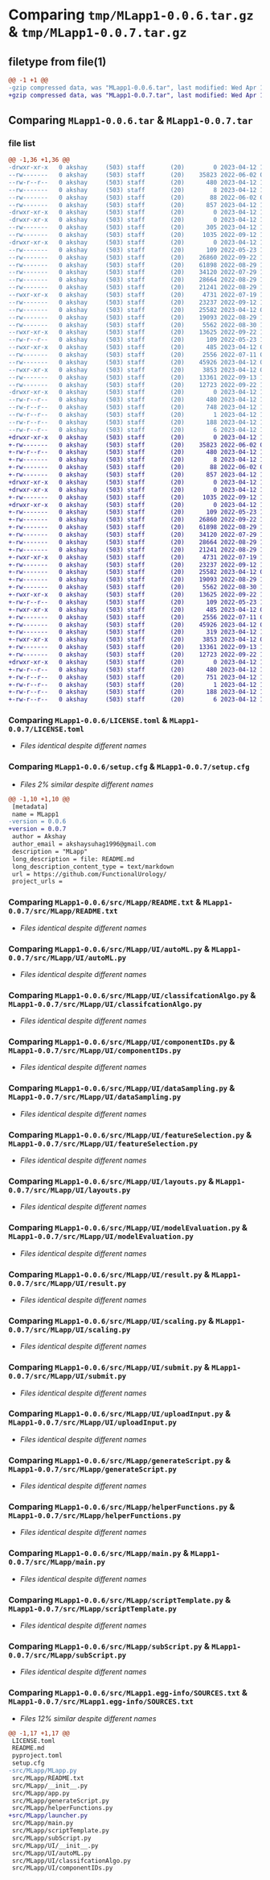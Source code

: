 # Comparing `tmp/MLapp1-0.0.6.tar.gz` & `tmp/MLapp1-0.0.7.tar.gz`

## filetype from file(1)

```diff
@@ -1 +1 @@
-gzip compressed data, was "MLapp1-0.0.6.tar", last modified: Wed Apr 12 16:00:07 2023, max compression
+gzip compressed data, was "MLapp1-0.0.7.tar", last modified: Wed Apr 12 16:13:18 2023, max compression
```

## Comparing `MLapp1-0.0.6.tar` & `MLapp1-0.0.7.tar`

### file list

```diff
@@ -1,36 +1,36 @@
-drwxr-xr-x   0 akshay     (503) staff       (20)        0 2023-04-12 16:00:07.878664 MLapp1-0.0.6/
--rw-------   0 akshay     (503) staff       (20)    35823 2022-06-02 07:43:07.000000 MLapp1-0.0.6/LICENSE.toml
--rw-r--r--   0 akshay     (503) staff       (20)      480 2023-04-12 16:00:07.878825 MLapp1-0.0.6/PKG-INFO
--rw-------   0 akshay     (503) staff       (20)        8 2023-04-12 10:13:27.000000 MLapp1-0.0.6/README.md
--rw-------   0 akshay     (503) staff       (20)       88 2022-06-02 07:45:52.000000 MLapp1-0.0.6/pyproject.toml
--rw-------   0 akshay     (503) staff       (20)      857 2023-04-12 16:00:07.879474 MLapp1-0.0.6/setup.cfg
-drwxr-xr-x   0 akshay     (503) staff       (20)        0 2023-04-12 16:00:07.857680 MLapp1-0.0.6/src/
-drwxr-xr-x   0 akshay     (503) staff       (20)        0 2023-04-12 16:00:07.866616 MLapp1-0.0.6/src/MLapp/
--rw-------   0 akshay     (503) staff       (20)      305 2023-04-12 10:51:26.000000 MLapp1-0.0.6/src/MLapp/MLapp.py
--rw-------   0 akshay     (503) staff       (20)     1035 2022-09-12 15:07:15.000000 MLapp1-0.0.6/src/MLapp/README.txt
-drwxr-xr-x   0 akshay     (503) staff       (20)        0 2023-04-12 16:00:07.876081 MLapp1-0.0.6/src/MLapp/UI/
--rw-------   0 akshay     (503) staff       (20)      109 2022-05-23 13:37:19.000000 MLapp1-0.0.6/src/MLapp/UI/__init__.py
--rw-------   0 akshay     (503) staff       (20)    26860 2022-09-22 15:11:18.000000 MLapp1-0.0.6/src/MLapp/UI/autoML.py
--rw-------   0 akshay     (503) staff       (20)    61898 2022-08-29 10:14:56.000000 MLapp1-0.0.6/src/MLapp/UI/classifcationAlgo.py
--rw-------   0 akshay     (503) staff       (20)    34120 2022-07-29 11:43:58.000000 MLapp1-0.0.6/src/MLapp/UI/componentIDs.py
--rw-------   0 akshay     (503) staff       (20)    28664 2022-08-29 10:15:24.000000 MLapp1-0.0.6/src/MLapp/UI/dataSampling.py
--rw-------   0 akshay     (503) staff       (20)    21241 2022-08-29 10:16:09.000000 MLapp1-0.0.6/src/MLapp/UI/featureSelection.py
--rwxr-xr-x   0 akshay     (503) staff       (20)     4731 2022-07-19 11:00:49.000000 MLapp1-0.0.6/src/MLapp/UI/layouts.py
--rw-------   0 akshay     (503) staff       (20)    23237 2022-09-12 14:20:10.000000 MLapp1-0.0.6/src/MLapp/UI/modelEvaluation.py
--rw-------   0 akshay     (503) staff       (20)    25582 2023-04-12 08:17:24.000000 MLapp1-0.0.6/src/MLapp/UI/result.py
--rw-------   0 akshay     (503) staff       (20)    19093 2022-08-29 10:16:51.000000 MLapp1-0.0.6/src/MLapp/UI/scaling.py
--rw-------   0 akshay     (503) staff       (20)     5562 2022-08-30 12:21:10.000000 MLapp1-0.0.6/src/MLapp/UI/submit.py
--rwxr-xr-x   0 akshay     (503) staff       (20)    13625 2022-09-22 15:55:06.000000 MLapp1-0.0.6/src/MLapp/UI/uploadInput.py
--rw-r--r--   0 akshay     (503) staff       (20)      109 2022-05-23 13:37:19.000000 MLapp1-0.0.6/src/MLapp/__init__.py
--rwxr-xr-x   0 akshay     (503) staff       (20)      485 2023-04-12 08:49:57.000000 MLapp1-0.0.6/src/MLapp/app.py
--rw-------   0 akshay     (503) staff       (20)     2556 2022-07-11 09:48:49.000000 MLapp1-0.0.6/src/MLapp/generateScript.py
--rw-------   0 akshay     (503) staff       (20)    45926 2023-04-12 07:46:30.000000 MLapp1-0.0.6/src/MLapp/helperFunctions.py
--rwxr-xr-x   0 akshay     (503) staff       (20)     3853 2023-04-12 08:51:43.000000 MLapp1-0.0.6/src/MLapp/main.py
--rw-------   0 akshay     (503) staff       (20)    13361 2022-09-13 11:45:53.000000 MLapp1-0.0.6/src/MLapp/scriptTemplate.py
--rw-------   0 akshay     (503) staff       (20)    12723 2022-09-22 10:44:47.000000 MLapp1-0.0.6/src/MLapp/subScript.py
-drwxr-xr-x   0 akshay     (503) staff       (20)        0 2023-04-12 16:00:07.878341 MLapp1-0.0.6/src/MLapp1.egg-info/
--rw-r--r--   0 akshay     (503) staff       (20)      480 2023-04-12 16:00:07.000000 MLapp1-0.0.6/src/MLapp1.egg-info/PKG-INFO
--rw-r--r--   0 akshay     (503) staff       (20)      748 2023-04-12 16:00:07.000000 MLapp1-0.0.6/src/MLapp1.egg-info/SOURCES.txt
--rw-r--r--   0 akshay     (503) staff       (20)        1 2023-04-12 16:00:07.000000 MLapp1-0.0.6/src/MLapp1.egg-info/dependency_links.txt
--rw-r--r--   0 akshay     (503) staff       (20)      188 2023-04-12 16:00:07.000000 MLapp1-0.0.6/src/MLapp1.egg-info/requires.txt
--rw-r--r--   0 akshay     (503) staff       (20)        6 2023-04-12 16:00:07.000000 MLapp1-0.0.6/src/MLapp1.egg-info/top_level.txt
+drwxr-xr-x   0 akshay     (503) staff       (20)        0 2023-04-12 16:13:18.253991 MLapp1-0.0.7/
+-rw-------   0 akshay     (503) staff       (20)    35823 2022-06-02 07:43:07.000000 MLapp1-0.0.7/LICENSE.toml
+-rw-r--r--   0 akshay     (503) staff       (20)      480 2023-04-12 16:13:18.254119 MLapp1-0.0.7/PKG-INFO
+-rw-------   0 akshay     (503) staff       (20)        8 2023-04-12 10:13:27.000000 MLapp1-0.0.7/README.md
+-rw-------   0 akshay     (503) staff       (20)       88 2022-06-02 07:45:52.000000 MLapp1-0.0.7/pyproject.toml
+-rw-------   0 akshay     (503) staff       (20)      857 2023-04-12 16:13:18.254641 MLapp1-0.0.7/setup.cfg
+drwxr-xr-x   0 akshay     (503) staff       (20)        0 2023-04-12 16:13:18.243433 MLapp1-0.0.7/src/
+drwxr-xr-x   0 akshay     (503) staff       (20)        0 2023-04-12 16:13:18.248601 MLapp1-0.0.7/src/MLapp/
+-rw-------   0 akshay     (503) staff       (20)     1035 2022-09-12 15:07:15.000000 MLapp1-0.0.7/src/MLapp/README.txt
+drwxr-xr-x   0 akshay     (503) staff       (20)        0 2023-04-12 16:13:18.252404 MLapp1-0.0.7/src/MLapp/UI/
+-rw-------   0 akshay     (503) staff       (20)      109 2022-05-23 13:37:19.000000 MLapp1-0.0.7/src/MLapp/UI/__init__.py
+-rw-------   0 akshay     (503) staff       (20)    26860 2022-09-22 15:11:18.000000 MLapp1-0.0.7/src/MLapp/UI/autoML.py
+-rw-------   0 akshay     (503) staff       (20)    61898 2022-08-29 10:14:56.000000 MLapp1-0.0.7/src/MLapp/UI/classifcationAlgo.py
+-rw-------   0 akshay     (503) staff       (20)    34120 2022-07-29 11:43:58.000000 MLapp1-0.0.7/src/MLapp/UI/componentIDs.py
+-rw-------   0 akshay     (503) staff       (20)    28664 2022-08-29 10:15:24.000000 MLapp1-0.0.7/src/MLapp/UI/dataSampling.py
+-rw-------   0 akshay     (503) staff       (20)    21241 2022-08-29 10:16:09.000000 MLapp1-0.0.7/src/MLapp/UI/featureSelection.py
+-rwxr-xr-x   0 akshay     (503) staff       (20)     4731 2022-07-19 11:00:49.000000 MLapp1-0.0.7/src/MLapp/UI/layouts.py
+-rw-------   0 akshay     (503) staff       (20)    23237 2022-09-12 14:20:10.000000 MLapp1-0.0.7/src/MLapp/UI/modelEvaluation.py
+-rw-------   0 akshay     (503) staff       (20)    25582 2023-04-12 08:17:24.000000 MLapp1-0.0.7/src/MLapp/UI/result.py
+-rw-------   0 akshay     (503) staff       (20)    19093 2022-08-29 10:16:51.000000 MLapp1-0.0.7/src/MLapp/UI/scaling.py
+-rw-------   0 akshay     (503) staff       (20)     5562 2022-08-30 12:21:10.000000 MLapp1-0.0.7/src/MLapp/UI/submit.py
+-rwxr-xr-x   0 akshay     (503) staff       (20)    13625 2022-09-22 15:55:06.000000 MLapp1-0.0.7/src/MLapp/UI/uploadInput.py
+-rw-r--r--   0 akshay     (503) staff       (20)      109 2022-05-23 13:37:19.000000 MLapp1-0.0.7/src/MLapp/__init__.py
+-rwxr-xr-x   0 akshay     (503) staff       (20)      485 2023-04-12 08:49:57.000000 MLapp1-0.0.7/src/MLapp/app.py
+-rw-------   0 akshay     (503) staff       (20)     2556 2022-07-11 09:48:49.000000 MLapp1-0.0.7/src/MLapp/generateScript.py
+-rw-------   0 akshay     (503) staff       (20)    45926 2023-04-12 07:46:30.000000 MLapp1-0.0.7/src/MLapp/helperFunctions.py
+-rw-------   0 akshay     (503) staff       (20)      319 2023-04-12 16:12:15.000000 MLapp1-0.0.7/src/MLapp/launcher.py
+-rwxr-xr-x   0 akshay     (503) staff       (20)     3853 2023-04-12 08:51:43.000000 MLapp1-0.0.7/src/MLapp/main.py
+-rw-------   0 akshay     (503) staff       (20)    13361 2022-09-13 11:45:53.000000 MLapp1-0.0.7/src/MLapp/scriptTemplate.py
+-rw-------   0 akshay     (503) staff       (20)    12723 2022-09-22 10:44:47.000000 MLapp1-0.0.7/src/MLapp/subScript.py
+drwxr-xr-x   0 akshay     (503) staff       (20)        0 2023-04-12 16:13:18.253765 MLapp1-0.0.7/src/MLapp1.egg-info/
+-rw-r--r--   0 akshay     (503) staff       (20)      480 2023-04-12 16:13:18.000000 MLapp1-0.0.7/src/MLapp1.egg-info/PKG-INFO
+-rw-r--r--   0 akshay     (503) staff       (20)      751 2023-04-12 16:13:18.000000 MLapp1-0.0.7/src/MLapp1.egg-info/SOURCES.txt
+-rw-r--r--   0 akshay     (503) staff       (20)        1 2023-04-12 16:13:18.000000 MLapp1-0.0.7/src/MLapp1.egg-info/dependency_links.txt
+-rw-r--r--   0 akshay     (503) staff       (20)      188 2023-04-12 16:13:18.000000 MLapp1-0.0.7/src/MLapp1.egg-info/requires.txt
+-rw-r--r--   0 akshay     (503) staff       (20)        6 2023-04-12 16:13:18.000000 MLapp1-0.0.7/src/MLapp1.egg-info/top_level.txt
```

### Comparing `MLapp1-0.0.6/LICENSE.toml` & `MLapp1-0.0.7/LICENSE.toml`

 * *Files identical despite different names*

### Comparing `MLapp1-0.0.6/setup.cfg` & `MLapp1-0.0.7/setup.cfg`

 * *Files 2% similar despite different names*

```diff
@@ -1,10 +1,10 @@
 [metadata]
 name = MLapp1
-version = 0.0.6
+version = 0.0.7
 author = Akshay
 author_email = akshaysuhag1996@gmail.com
 description = "MLapp"
 long_description = file: README.md
 long_description_content_type = text/markdown
 url = https://github.com/FunctionalUrology/
 project_urls =
```

### Comparing `MLapp1-0.0.6/src/MLapp/README.txt` & `MLapp1-0.0.7/src/MLapp/README.txt`

 * *Files identical despite different names*

### Comparing `MLapp1-0.0.6/src/MLapp/UI/autoML.py` & `MLapp1-0.0.7/src/MLapp/UI/autoML.py`

 * *Files identical despite different names*

### Comparing `MLapp1-0.0.6/src/MLapp/UI/classifcationAlgo.py` & `MLapp1-0.0.7/src/MLapp/UI/classifcationAlgo.py`

 * *Files identical despite different names*

### Comparing `MLapp1-0.0.6/src/MLapp/UI/componentIDs.py` & `MLapp1-0.0.7/src/MLapp/UI/componentIDs.py`

 * *Files identical despite different names*

### Comparing `MLapp1-0.0.6/src/MLapp/UI/dataSampling.py` & `MLapp1-0.0.7/src/MLapp/UI/dataSampling.py`

 * *Files identical despite different names*

### Comparing `MLapp1-0.0.6/src/MLapp/UI/featureSelection.py` & `MLapp1-0.0.7/src/MLapp/UI/featureSelection.py`

 * *Files identical despite different names*

### Comparing `MLapp1-0.0.6/src/MLapp/UI/layouts.py` & `MLapp1-0.0.7/src/MLapp/UI/layouts.py`

 * *Files identical despite different names*

### Comparing `MLapp1-0.0.6/src/MLapp/UI/modelEvaluation.py` & `MLapp1-0.0.7/src/MLapp/UI/modelEvaluation.py`

 * *Files identical despite different names*

### Comparing `MLapp1-0.0.6/src/MLapp/UI/result.py` & `MLapp1-0.0.7/src/MLapp/UI/result.py`

 * *Files identical despite different names*

### Comparing `MLapp1-0.0.6/src/MLapp/UI/scaling.py` & `MLapp1-0.0.7/src/MLapp/UI/scaling.py`

 * *Files identical despite different names*

### Comparing `MLapp1-0.0.6/src/MLapp/UI/submit.py` & `MLapp1-0.0.7/src/MLapp/UI/submit.py`

 * *Files identical despite different names*

### Comparing `MLapp1-0.0.6/src/MLapp/UI/uploadInput.py` & `MLapp1-0.0.7/src/MLapp/UI/uploadInput.py`

 * *Files identical despite different names*

### Comparing `MLapp1-0.0.6/src/MLapp/generateScript.py` & `MLapp1-0.0.7/src/MLapp/generateScript.py`

 * *Files identical despite different names*

### Comparing `MLapp1-0.0.6/src/MLapp/helperFunctions.py` & `MLapp1-0.0.7/src/MLapp/helperFunctions.py`

 * *Files identical despite different names*

### Comparing `MLapp1-0.0.6/src/MLapp/main.py` & `MLapp1-0.0.7/src/MLapp/main.py`

 * *Files identical despite different names*

### Comparing `MLapp1-0.0.6/src/MLapp/scriptTemplate.py` & `MLapp1-0.0.7/src/MLapp/scriptTemplate.py`

 * *Files identical despite different names*

### Comparing `MLapp1-0.0.6/src/MLapp/subScript.py` & `MLapp1-0.0.7/src/MLapp/subScript.py`

 * *Files identical despite different names*

### Comparing `MLapp1-0.0.6/src/MLapp1.egg-info/SOURCES.txt` & `MLapp1-0.0.7/src/MLapp1.egg-info/SOURCES.txt`

 * *Files 12% similar despite different names*

```diff
@@ -1,17 +1,17 @@
 LICENSE.toml
 README.md
 pyproject.toml
 setup.cfg
-src/MLapp/MLapp.py
 src/MLapp/README.txt
 src/MLapp/__init__.py
 src/MLapp/app.py
 src/MLapp/generateScript.py
 src/MLapp/helperFunctions.py
+src/MLapp/launcher.py
 src/MLapp/main.py
 src/MLapp/scriptTemplate.py
 src/MLapp/subScript.py
 src/MLapp/UI/__init__.py
 src/MLapp/UI/autoML.py
 src/MLapp/UI/classifcationAlgo.py
 src/MLapp/UI/componentIDs.py
```

